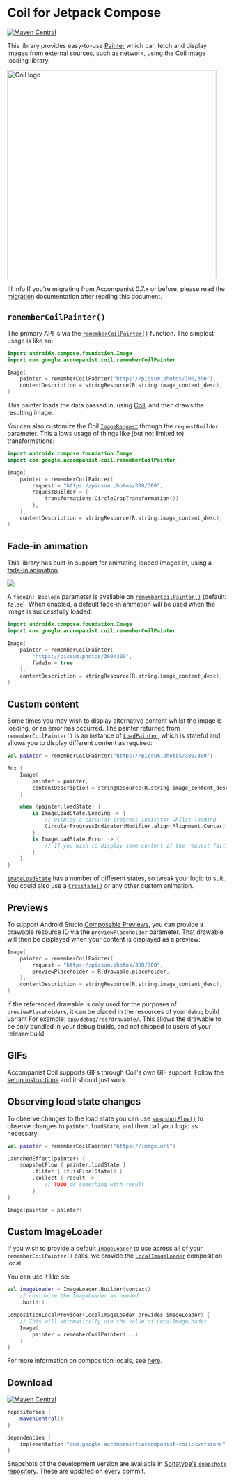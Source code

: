 # Coil for Jetpack Compose

[![Maven Central](https://img.shields.io/maven-central/v/com.google.accompanist/accompanist-coil)](https://search.maven.org/search?q=g:com.google.accompanist)

This library provides easy-to-use [Painter][painter] which can fetch and display images from external sources, such as network, using the [Coil][coil] image loading library.

<img src="https://coil-kt.github.io/coil/logo.svg" width="480" alt="Coil logo">

!!! info
    If you're migrating from Accompanist 0.7.x or before, please read the [migration](./migration-coilimage) documentation after reading this document.

## `rememberCoilPainter()`

The primary API is via the [`rememberCoilPainter()`][rememberpainter] function. The simplest usage is like so:

```kotlin 
import androidx.compose.foundation.Image
import com.google.accompanist.coil.rememberCoilPainter

Image(
    painter = rememberCoilPainter("https://picsum.photos/300/300"),
    contentDescription = stringResource(R.string.image_content_desc),
)
```

This painter loads the data passed in, using [Coil][coil], and then draws the resulting image.

You can also customize the Coil [`ImageRequest`](https://coil-kt.github.io/coil/image_requests/) through the `requestBuilder` parameter. This allows usage of things like (but not limited to) transformations:

```kotlin
import androidx.compose.foundation.Image
import com.google.accompanist.coil.rememberCoilPainter

Image(
    painter = rememberCoilPainter(
        request = "https://picsum.photos/300/300",
        requestBuilder = {
            transformations(CircleCropTransformation())
        },
    ),
    contentDescription = stringResource(R.string.image_content_desc),
)
```

## Fade-in animation

This library has built-in support for animating loaded images in, using a [fade-in animation](https://material.io/archive/guidelines/patterns/loading-images.html).

![](crossfade.gif)


A `fadeIn: Boolean` parameter is available on [`rememberCoilPainter()`][rememberpainter] (default: `false`). When enabled, a default fade-in animation will be used when the image is successfully loaded:

``` kotlin
import androidx.compose.foundation.Image
import com.google.accompanist.coil.rememberCoilPainter

Image(
    painter = rememberCoilPainter(
        "https://picsum.photos/300/300",
        fadeIn = true
    ),
    contentDescription = stringResource(R.string.image_content_desc),
)
```

## Custom content

Some times you may wish to display alternative content whilst the image is loading, or an error has occurred. The painter returned from `rememberCoilPainter()` is an instance of [`LoadPainter`][loadpainter], which is stateful and allows you to display different content as required:


``` kotlin
val painter = rememberCoilPainter("https://picsum.photos/300/300")

Box {
    Image(
        painter = painter,
        contentDescription = stringResource(R.string.image_content_desc),
    )

    when (painter.loadState) {
        is ImageLoadState.Loading -> {
            // Display a circular progress indicator whilst loading
            CircularProgressIndicator(Modifier.align(Alignment.Center))
        }
        is ImageLoadState.Error -> {
            // If you wish to display some content if the request fails
        }
    }
}
```

[`ImageLoadState`][imageloadstate] has a number of different states, so tweak your logic to suit. You could also use a [`Crossfade()`][crossfade] or any other custom animation.

## Previews

To support Android Studio [Composable Previews](https://developer.android.com/jetpack/compose/tooling), you can provide a drawable resource ID via the `previewPlaceholder` parameter. That drawable will then be displayed when your content is displayed as a preview:

```kotlin
Image(
    painter = rememberCoilPainter(
        request = "https://picsum.photos/300/300",
        previewPlaceholder = R.drawable.placeholder,
    ),
    contentDescription = stringResource(R.string.image_content_desc),
)
```

If the referenced drawable is only used for the purposes of `previewPlaceholder`s, it can be placed in the resources of your `debug` build variant For example: `app/debug/res/drawable/`. This allows the drawable to be only bundled in your debug builds, and not shipped to users of your release build.

## GIFs

Accompanist Coil supports GIFs through Coil's own GIF support. Follow the [setup instructions](https://coil-kt.github.io/coil/gifs/) and it should just work.

## Observing load state changes

To observe changes to the load state you can use [`snapshotFlow()`][snapshotflow] to observe changes to `painter.loadState`, and then call your logic as necessary:

``` kotlin
val painter = rememberCoilPainter("https://image.url")

LaunchedEffect(painter) {
    snapshotFlow { painter.loadState }
        .filter { it.isFinalState() }
        .collect { result ->
            // TODO do something with result
        }
}

Image(painter = painter)
```

## Custom ImageLoader

If you wish to provide a default [`ImageLoader`](https://coil-kt.github.io/coil/image_loaders/) to use across all of your `rememberCoilPainter()`
calls, we provide the [`LocalImageLoader`][local] composition local.

You can use it like so:

``` kotlin
val imageLoader = ImageLoader.Builder(context)
    // customize the ImageLoader as needed
    .build()

CompositionLocalProvider(LocalImageLoader provides imageLoader) {
    // This will automatically use the value of LocalImageLoader
    Image(
        painter = rememberCoilPainter(...)
    )
}
```

For more information on composition locals, see [here](https://developer.android.com/reference/kotlin/androidx/compose/runtime/CompositionLocal).

## Download

[![Maven Central](https://img.shields.io/maven-central/v/com.google.accompanist/accompanist-coil)](https://search.maven.org/search?q=g:com.google.accompanist)

```groovy
repositories {
    mavenCentral()
}

dependencies {
    implementation "com.google.accompanist:accompanist-coil:<version>"
}
```

Snapshots of the development version are available in [Sonatype's `snapshots` repository][snap]. These are updated on every commit.

  [compose]: https://developer.android.com/jetpack/compose
  [snap]: https://oss.sonatype.org/content/repositories/snapshots/com/google/accompanist/accompanist-coil/
  [coil]: https://github.com/coil-kt/coil
  [rememberpainter]: ../api/coil/coil/com.google.accompanist.coil/remember-coil-painter.html
  [imageloadstate]: ../api/imageloading-core/imageloading-core/com.google.accompanist.imageloading/-image-load-state/index.html
  [loadpainter]: ../api/imageloading-core/imageloading-core/com.google.accompanist.imageloading/-load-painter/index.html
  [local]: ../api/coil/coil/com.google.accompanist.coil/-local-image-loader.html
  [crossfade]: https://developer.android.com/reference/kotlin/androidx/compose/animation/package-summary#crossfade
  [painter]: https://developer.android.com/reference/kotlin/androidx/compose/ui/graphics/painter/Painter
  [snapshotflow]: https://developer.android.com/reference/kotlin/androidx/compose/runtime/package-summary#snapshotflow
